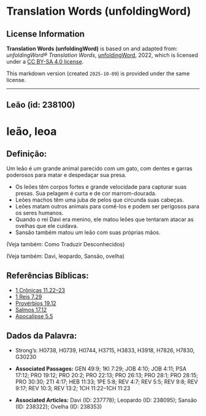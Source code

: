 # Translation Words (unfoldingWord)

## License Information

**Translation Words (unfoldingWord)** is based on and adapted from: _unfoldingWord® Translation Words_, [unfoldingWord](https://unfoldingword.org/utw), 2022, which is licensed under a [CC BY-SA 4.0 license](https://creativecommons.org/licenses/by-sa/4.0/legalcode.en).

This markdown version (created `2025-10-09`) is provided under the same license.



--------------------------------

## Leão (id: 238100)

leão, leoa
==========

Definição:
----------

Um leão é um grande animal parecido com um gato, com dentes e garras poderosos para matar e despedaçar sua presa.

* Os leões têm corpos fortes e grande velocidade para capturar suas presas. Sua pelagem é curta e de cor marrom\-dourada.
* Leões machos têm uma juba de pelos que circunda suas cabeças.
* Leões matam outros animais para comê\-los e podem ser perigosos para os seres humanos.
* Quando o rei Davi era menino, ele matou leões que tentaram atacar as ovelhas que ele cuidava.
* Sansão também matou um leão com suas próprias mãos.

(Veja também: Como Traduzir Desconhecidos)

(Veja também: Davi, leopardo, Sansão, ovelha)

Referências Bíblicas:
---------------------

* [1 Crônicas 11\.22–23](https://ref.ly/1Chr11:22-1Chr11:23)
* [1 Reis 7\.29](https://ref.ly/1Kgs7:29)
* [Provérbios 19\.12](https://ref.ly/Prov19:12)
* [Salmos 17\.12](https://ref.ly/Ps17:12)
* [Apocalipse 5\.5](https://ref.ly/Rev5:5)

Dados da Palavra:
-----------------

* Strong’s: H0738, H0739, H0744, H3715, H3833, H3918, H7826, H7830, G30230

* **Associated Passages:** GEN 49:9; 1KI 7:29; JOB 4:10; JOB 4:11; PSA 17:12; PRO 19:12; PRO 20:2; PRO 22:13; PRO 26:13; PRO 28:1; PRO 28:15; PRO 30:30; 2TI 4:17; HEB 11:33; 1PE 5:8; REV 4:7; REV 5:5; REV 9:8; REV 9:17; REV 10:3; REV 13:2; 1CH 11:22–1CH 11:23
* **Associated Articles:** Davi (ID: 237778); Leopardo (ID: 238095); Sansão (ID: 238322); Ovelha (ID: 238353)

